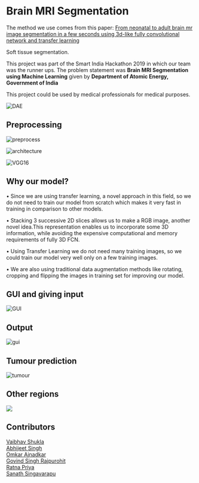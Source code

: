 # Brain MRI Segmentation

The method we use comes from this paper:
[From neonatal to adult brain
mr image segmentation in a few seconds using 3d-like fully convolutional network and transfer learning](https://www.lrde.epita.fr/wiki/Publications/xu.17.icip)

Soft tissue segmentation.

This project was part of the Smart India Hackathon 2019 in which our team was the runner ups.
The problem statement was **Brain MRI Segmentation using Machine Learning** given by **Department of Atomic Energy, Government of India**

This project could be used by medical professionals for medical purposes.

![DAE](dae.png)

## Preprocessing

![preprocess](pres.jpg)


![architecture](archi.jpg)

![VGG16](vgga.jpg)

## Why our model?

• Since we are using transfer learning, a novel approach in this field, so we do not need to train our model from scratch which makes it very fast in training in comparison to other models.

• Stacking 3 successive 2D slices allows us to make a RGB image, another novel idea.This representation enables us to incorporate some 3D information, while avoiding the expensive computational and memory requirements of fully 3D FCN.

• Using Transfer Learning we do not need many training images, so we could train our model very well only on a few training images.

• We are also using traditional data augmentation methods like rotating, cropping and flipping the images in training set for improving our model.

## GUI and giving input

![GUI](working.gif)


## Output

![gui](images/screen1.png)

## Tumour prediction

![tumour](pred2.jpg)

## Other regions

![](pred1.jpg)

## Contributors 
[Vaibhav Shukla](https://github.com/vaibhavshukla182/)  
[Abhijeet Singh](https://github.com/abhi40308)  
[Omkar Ajnadkar](https://github.com/blackbird71SR)  
[Govind Singh Rajpurohit](https://github.com/govind51)  
[Ratna Priya](https://github.com/Ratna04priya)  
[Sanath Singavarapu](https://github.com/Killer2499)  

